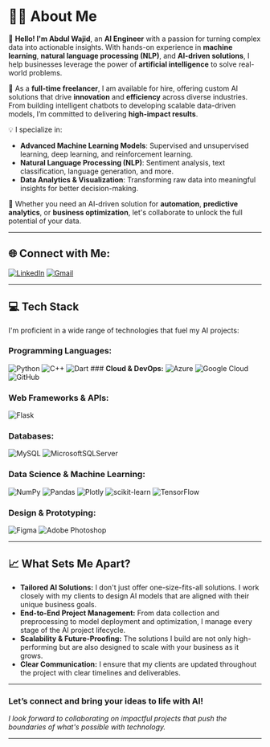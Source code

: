 # 👨‍💻 **About Me**

👋 **Hello! I'm Abdul Wajid**, an **AI Engineer** with a passion for turning complex data into actionable insights. With hands-on experience in **machine learning**, **natural language processing (NLP)**, and **AI-driven solutions**, I help businesses leverage the power of **artificial intelligence** to solve real-world problems.

🚀 As a **full-time freelancer**, I am available for hire, offering custom AI solutions that drive **innovation** and **efficiency** across diverse industries. From building intelligent chatbots to developing scalable data-driven models, I’m committed to delivering **high-impact results**.

💡 I specialize in:
- **Advanced Machine Learning Models**: Supervised and unsupervised learning, deep learning, and reinforcement learning.
- **Natural Language Processing (NLP)**: Sentiment analysis, text classification, language generation, and more.
- **Data Analytics & Visualization**: Transforming raw data into meaningful insights for better decision-making.

🌟 Whether you need an AI-driven solution for **automation**, **predictive analytics**, or **business optimization**, let's collaborate to unlock the full potential of your data.

---

## 🌐 **Connect with Me:**

[![LinkedIn](https://img.shields.io/badge/LinkedIn-%230077B5.svg?logo=linkedin&logoColor=white)](https://www.linkedin.com/in/wajid079/)  [![Gmail](https://img.shields.io/badge/Gmail-D14836?style=for-the-badge&logo=gmail&logoColor=white)](mailto:engineer.wajid.ds79@gmail.com)

---

## 💻 **Tech Stack**

I'm proficient in a wide range of technologies that fuel my AI projects:

### **Programming Languages:**
![Python](https://img.shields.io/badge/python-3670A0?style=for-the-badge&logo=python&logoColor=ffdd54) 
![C++](https://img.shields.io/badge/c++-%2300599C.svg?style=for-the-badge&logo=c%2B%2B&logoColor=white) 
![Dart](https://img.shields.io/badge/dart-%230175C2.svg?style=for-the-badge&logo=dart&logoColor=white) ### **Cloud & DevOps:**
![Azure](https://img.shields.io/badge/azure-%230072C6.svg?style=for-the-badge&logo=azure-devops&logoColor=white) 
![Google Cloud](https://img.shields.io/badge/Google%20Cloud-%234285F4.svg?style=for-the-badge&logo=google-cloud&logoColor=white) 
![GitHub](https://img.shields.io/badge/GitHub-%23121011.svg?style=for-the-badge&logo=github&logoColor=white)

### **Web Frameworks & APIs:**
![Flask](https://img.shields.io/badge/flask-%23000.svg?style=for-the-badge&logo=flask&logoColor=white)

### **Databases:**
![MySQL](https://img.shields.io/badge/mysql-%2300f.svg?style=for-the-badge&logo=mysql&logoColor=white) 
![MicrosoftSQLServer](https://img.shields.io/badge/Microsoft%20SQL%20Server-CC2927?style=for-the-badge&logo=microsoft%20sql%20server&logoColor=white)

### **Data Science & Machine Learning:**
![NumPy](https://img.shields.io/badge/numpy-%23013243.svg?style=for-the-badge&logo=numpy&logoColor=white) 
![Pandas](https://img.shields.io/badge/pandas-%23150458.svg?style=for-the-badge&logo=pandas&logoColor=white) 
![Plotly](https://img.shields.io/badge/Plotly-%233F4F75.svg?style=for-the-badge&logo=plotly&logoColor=white) 
![scikit-learn](https://img.shields.io/badge/scikit--learn-%23F7931E.svg?style=for-the-badge&logo=scikit-learn&logoColor=white) 
![TensorFlow](https://img.shields.io/badge/TensorFlow-%23FF6F00.svg?style=for-the-badge&logo=TensorFlow&logoColor=white)

### **Design & Prototyping:**
![Figma](https://img.shields.io/badge/figma-%23F24E1E.svg?style=for-the-badge&logo=figma&logoColor=white) 
![Adobe Photoshop](https://img.shields.io/badge/adobephotoshop-%2331A8FF.svg?style=for-the-badge&logo=adobephotoshop&logoColor=white)

---

## 📈 **What Sets Me Apart?**

- **Tailored AI Solutions:** I don't just offer one-size-fits-all solutions. I work closely with my clients to design AI models that are aligned with their unique business goals.
- **End-to-End Project Management:** From data collection and preprocessing to model deployment and optimization, I manage every stage of the AI project lifecycle.
- **Scalability & Future-Proofing:** The solutions I build are not only high-performing but are also designed to scale with your business as it grows.
- **Clear Communication:** I ensure that my clients are updated throughout the project with clear timelines and deliverables.

---

### Let’s connect and bring your ideas to life with AI!  
*I look forward to collaborating on impactful projects that push the boundaries of what's possible with technology.*

---
